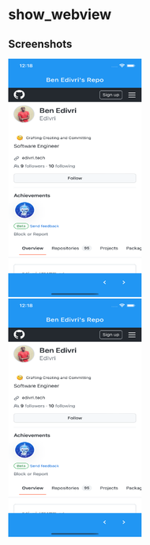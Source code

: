 # show_webview

<!-- <table>
  <tr>
    <td>First Screen Page</td>
     <td>Holiday Mention</td>
     <td>Present day in purple and selected day in pink</td>
  </tr>
  <tr>
    <td><img src="images/repo1.png" width=270 height=480 ></td>
    <td><img src="images/repo1.png" width=270 height=480 ></td>
    <td><img src="images/repo1.png" width=270 height=480 >
</td>
  </tr>
 </table> -->

## Screenshots

<p float="left">
<img src="images/repo1.png" width=270 height=480 >
<img src="images/repo1.png" width=270 height=480 >

</p>